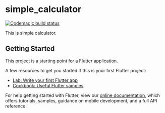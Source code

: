 # simple_calculator
[![Codemagic build status](https://api.codemagic.io/apps/60910bc8eee12e48db15a920/60910bc8eee12e48db15a91f/status_badge.svg)](https://codemagic.io/apps/60910bc8eee12e48db15a920/60910bc8eee12e48db15a91f/latest_build)


This is simple calculator.

## Getting Started

This project is a starting point for a Flutter application.

A few resources to get you started if this is your first Flutter project:

- [Lab: Write your first Flutter app](https://flutter.dev/docs/get-started/codelab)
- [Cookbook: Useful Flutter samples](https://flutter.dev/docs/cookbook)

For help getting started with Flutter, view our
[online documentation](https://flutter.dev/docs), which offers tutorials,
samples, guidance on mobile development, and a full API reference.
